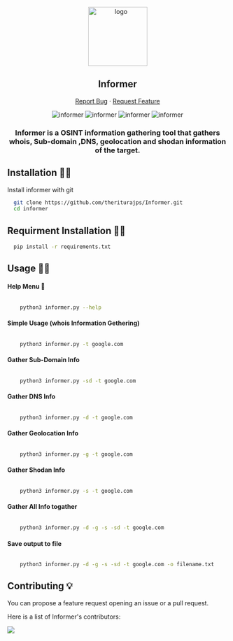 <!-- PROJECT LOGO -->
<br />
<div align="center">
  <a href="#">
    <img src="https://i.imgur.com/ixfuCYE.png" alt="logo" height="135px">
  </a>

  <h2 align="center">Informer</h2>
  <p align="center">
    <a
      href="https://github.com/theriturajps/Informer/issues/new?assignees=&labels=bug">Report
      Bug</a>
    ·
    <a href="https://github.com/theriturajps/Informer/issues">Request Feature</a>
  </p>

  <img alt="informer" src="https://img.shields.io/github/stars/sudo0x18/informer">
  <img alt="informer" src="https://img.shields.io/github/issues/sudo0x18/informer">
  <img alt="informer" src="https://img.shields.io/github/languages/code-size/sudo0x18/informer">
  <img alt="informer" src="https://img.shields.io/apm/l/atomic-design-ui.svg?)](https://github.com/tterb/atomic-design-ui/blob/master/LICENSEs">
  

</div>

<h3 align="center">Informer is a OSINT information gathering tool that gathers whois, Sub-domain ,DNS, geolocation and shodan information of the target.</h3>

## Installation 🧑‍🔧​

Install informer with git

```bash
  git clone https://github.com/theriturajps/Informer.git
  cd informer
```

## Requirment Installation 🧑‍🔬​

```bash
  pip install -r requirements.txt
```


## Usage 🧑‍💻​

#### Help Menu 👀​
```bash

    python3 informer.py --help

```

#### Simple Usage (whois Information Gethering)
```bash

    python3 informer.py -t google.com

```

#### Gather Sub-Domain Info
```bash

    python3 informer.py -sd -t google.com

```

#### Gather DNS Info
```bash

    python3 informer.py -d -t google.com

```

#### Gather Geolocation Info
```bash

    python3 informer.py -g -t google.com

```

#### Gather Shodan Info
```bash

    python3 informer.py -s -t google.com

```

#### Gather All Info togather
```bash

    python3 informer.py -d -g -s -sd -t google.com

```

#### Save output to file
```bash

    python3 informer.py -d -g -s -sd -t google.com -o filename.txt

```

## Contributing 💡

You can propose a feature request opening an issue or a pull request.

Here is a list of Informer's contributors:

<a href="https://github.com/theriturajps">
  <img src="https://avatars.githubusercontent.com/u/107362757?s=96&v=4" />
</a>
